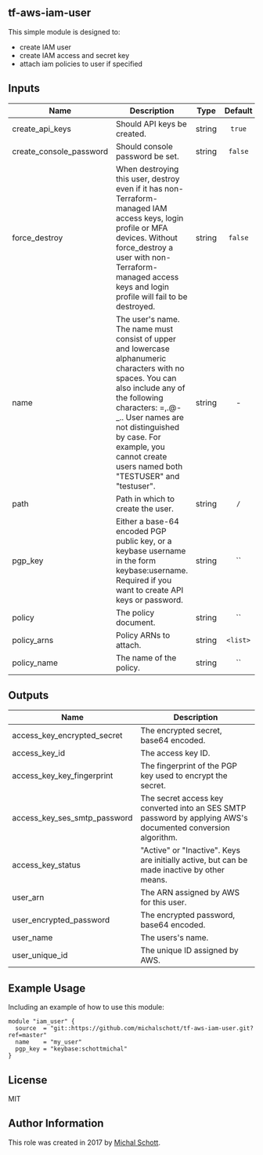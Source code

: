 tf-aws-iam-user
----------------

This simple module is designed to:
* create IAM user
* create IAM access and secret key
* attach iam policies to user if specified

## Inputs

| Name | Description | Type | Default | Required |
|------|-------------|:----:|:-----:|:-----:|
| create_api_keys | Should API keys be created. | string | `true` | no |
| create_console_password | Should console password be set. | string | `false` | no |
| force_destroy | When destroying this user, destroy even if it has non-Terraform-managed IAM access keys, login profile or MFA devices. Without force_destroy a user with non-Terraform-managed access keys and login profile will fail to be destroyed. | string | `false` | no |
| name | The user's name. The name must consist of upper and lowercase alphanumeric characters with no spaces. You can also include any of the following characters: =,.@-_.. User names are not distinguished by case. For example, you cannot create users named both "TESTUSER" and "testuser". | string | - | yes |
| path | Path in which to create the user. | string | `/` | no |
| pgp_key | Either a base-64 encoded PGP public key, or a keybase username in the form keybase:username. Required if you want to create API keys or password. | string | `` | no |
| policy | The policy document. | string | `` | no |
| policy_arns | Policy ARNs to attach. | string | `<list>` | no |
| policy_name | The name of the policy. | string | `` | no |

## Outputs

| Name | Description |
|------|-------------|
| access_key_encrypted_secret | The encrypted secret, base64 encoded. |
| access_key_id | The access key ID. |
| access_key_key_fingerprint | The fingerprint of the PGP key used to encrypt the secret. |
| access_key_ses_smtp_password | The secret access key converted into an SES SMTP password by applying AWS's documented conversion algorithm. |
| access_key_status | "Active" or "Inactive". Keys are initially active, but can be made inactive by other means. |
| user_arn | The ARN assigned by AWS for this user. |
| user_encrypted_password | The encrypted password, base64 encoded. |
| user_name | The users's name. |
| user_unique_id | The unique ID assigned by AWS. |

Example Usage
----------------

Including an example of how to use this module:

    module "iam_user" {
      source  = "git::https://github.com/michalschott/tf-aws-iam-user.git?ref=master"
      name    = "my_user"
      pgp_key = "keybase:schottmichal"
    }

License
-------

MIT

Author Information
------------------

This role was created in 2017 by [Michal Schott](http://github.com/michalschott).
